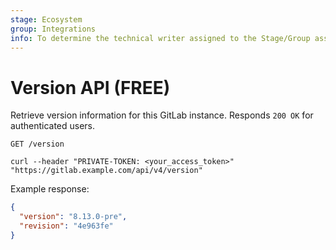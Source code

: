 ```yaml
---
stage: Ecosystem
group: Integrations
info: To determine the technical writer assigned to the Stage/Group associated with this page, see https://about.gitlab.com/handbook/engineering/ux/technical-writing/#assignments
---
```


# Version API **(FREE)**

Retrieve version information for this GitLab instance. Responds `200 OK` for
authenticated users.

```plaintext
GET /version
```

```shell
curl --header "PRIVATE-TOKEN: <your_access_token>" "https://gitlab.example.com/api/v4/version"
```

Example response:

```json
{
  "version": "8.13.0-pre",
  "revision": "4e963fe"
}
```
